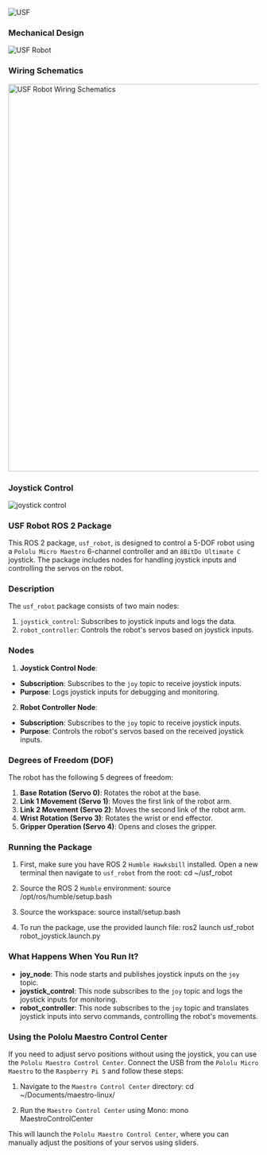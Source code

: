 ![USF](https://github.com/user-attachments/assets/9260fb70-299b-48f8-ab3f-0137140074c8)

### Mechanical Design ###
![USF Robot](https://github.com/user-attachments/assets/ccfe7c2a-11a5-4213-8e2a-a2503e4733c2)

### Wiring Schematics ###
<img width="780" alt="USF Robot Wiring Schematics" src="https://github.com/user-attachments/assets/9a715ee7-1f29-409d-8d8e-353582f34d93">

### Joystick Control
![joystick control](https://github.com/user-attachments/assets/47673854-e3c0-47de-a158-6e74cfb0968f)

### USF Robot ROS 2 Package ###

This ROS 2 package, `usf_robot`, is designed to control a 5-DOF robot using a `Pololu Micro Maestro` 6-channel controller and an `8BitDo Ultimate C` joystick. The package includes nodes for handling joystick inputs and controlling the servos on the robot.

### Description

The `usf_robot` package consists of two main nodes:
1. `joystick_control`: Subscribes to joystick inputs and logs the data.
2. `robot_controller`: Controls the robot's servos based on joystick inputs.

### Nodes

1. **Joystick Control Node**:
  - **Subscription**: Subscribes to the `joy` topic to receive joystick inputs.
  - **Purpose**: Logs joystick inputs for debugging and monitoring.

2. **Robot Controller Node**:
  - **Subscription**: Subscribes to the `joy` topic to receive joystick inputs.
  - **Purpose**: Controls the robot's servos based on the received joystick inputs.

### Degrees of Freedom (DOF)

The robot has the following 5 degrees of freedom:
1. **Base Rotation (Servo 0)**: Rotates the robot at the base.
2. **Link 1 Movement (Servo 1)**: Moves the first link of the robot arm.
3. **Link 2 Movement (Servo 2)**: Moves the second link of the robot arm.
4. **Wrist Rotation (Servo 3)**: Rotates the wrist or end effector.
5. **Gripper Operation (Servo 4)**: Opens and closes the gripper.

### Running the Package

1. First, make sure you have ROS 2 `Humble Hawksbill` installed. Open a new terminal then navigate to `usf_robot` from the root:
cd ~/usf_robot

2. Source the ROS 2 `Humble` environment:
source /opt/ros/humble/setup.bash

3. Source the workspace:
source install/setup.bash

4. To run the package, use the provided launch file:
ros2 launch usf_robot robot_joystick.launch.py

### What Happens When You Run It?

- **joy_node**: This node starts and publishes joystick inputs on the `joy` topic.
- **joystick_control**: This node subscribes to the `joy` topic and logs the joystick inputs for monitoring.
- **robot_controller**: This node subscribes to the `joy` topic and translates joystick inputs into servo commands, controlling the robot's movements.

### Using the Pololu Maestro Control Center

If you need to adjust servo positions without using the joystick, you can use the `Pololu Maestro Control Center`. Connect the USB from the `Pololu Micro Maestro` to the `Raspberry Pi 5` and follow these steps:

1. Navigate to the `Maestro Control Center` directory:
cd ~/Documents/maestro-linux/

2. Run the `Maestro Control Center` using Mono:
mono MaestroControlCenter

This will launch the `Pololu Maestro Control Center`, where you can manually adjust the positions of your servos using sliders.
